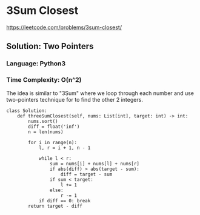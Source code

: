 # 3Sum Closest
https://leetcode.com/problems/3sum-closest/

## Solution: Two Pointers
### Language: Python3
### Time Complexity: O(n^2)

The idea is similar to "3Sum" where we loop through each number and use two-pointers technique for to find the other 2 integers.  

```python3
class Solution:
    def threeSumClosest(self, nums: List[int], target: int) -> int:
        nums.sort()
        diff = float('inf')
        n = len(nums)
        
        for i in range(n):
            l, r = i + 1, n - 1
            
            while l < r:
                sum = nums[i] + nums[l] + nums[r]
                if abs(diff) > abs(target - sum):
                    diff = target - sum
                if sum < target:
                    l += 1
                else:
                    r -= 1
            if diff == 0: break
        return target - diff
```

